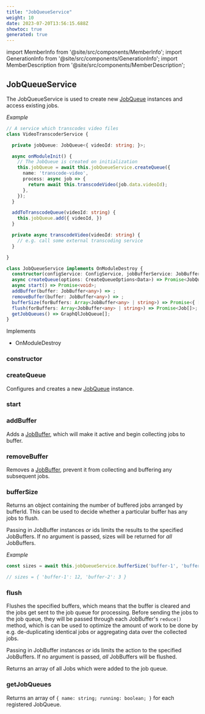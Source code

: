 ```yaml
---
title: "JobQueueService"
weight: 10
date: 2023-07-20T13:56:15.688Z
showtoc: true
generated: true
---
```

<!-- This file was generated from the Vendure source. Do not modify. Instead, re-run the "docs:build" script -->
import MemberInfo from '@site/src/components/MemberInfo';
import GenerationInfo from '@site/src/components/GenerationInfo';
import MemberDescription from '@site/src/components/MemberDescription';


## JobQueueService

<GenerationInfo sourceFile="packages/core/src/job-queue/job-queue.service.ts" sourceLine="48" packageName="@vendure/core" />

The JobQueueService is used to create new <a href='/typescript-api/job-queue/#jobqueue'>JobQueue</a> instances and access
existing jobs.

*Example*

```TypeScript
// A service which transcodes video files
class VideoTranscoderService {

  private jobQueue: JobQueue<{ videoId: string; }>;

  async onModuleInit() {
    // The JobQueue is created on initialization
    this.jobQueue = await this.jobQueueService.createQueue({
      name: 'transcode-video',
      process: async job => {
        return await this.transcodeVideo(job.data.videoId);
      },
    });
  }

  addToTranscodeQueue(videoId: string) {
    this.jobQueue.add({ videoId, })
  }

  private async transcodeVideo(videoId: string) {
    // e.g. call some external transcoding service
  }

}
```

```ts title="Signature"
class JobQueueService implements OnModuleDestroy {
  constructor(configService: ConfigService, jobBufferService: JobBufferService)
  async createQueue(options: CreateQueueOptions<Data>) => Promise<JobQueue<Data>>;
  async start() => Promise<void>;
  addBuffer(buffer: JobBuffer<any>) => ;
  removeBuffer(buffer: JobBuffer<any>) => ;
  bufferSize(forBuffers: Array<JobBuffer<any> | string>) => Promise<{ [bufferId: string]: number }>;
  flush(forBuffers: Array<JobBuffer<any> | string>) => Promise<Job[]>;
  getJobQueues() => GraphQlJobQueue[];
}
```
Implements

 * OnModuleDestroy



### constructor

<MemberInfo kind="method" type="(configService: ConfigService, jobBufferService: JobBufferService) => JobQueueService"   />


### createQueue

<MemberInfo kind="method" type="(options: <a href='/typescript-api/job-queue/types#createqueueoptions'>CreateQueueOptions</a>&#60;Data&#62;) => Promise&#60;<a href='/typescript-api/job-queue/#jobqueue'>JobQueue</a>&#60;Data&#62;&#62;"   />

Configures and creates a new <a href='/typescript-api/job-queue/#jobqueue'>JobQueue</a> instance.
### start

<MemberInfo kind="method" type="() => Promise&#60;void&#62;"   />


### addBuffer

<MemberInfo kind="method" type="(buffer: <a href='/typescript-api/job-queue/job-buffer#jobbuffer'>JobBuffer</a>&#60;any&#62;) => "  since="1.3.0"  />

Adds a <a href='/typescript-api/job-queue/job-buffer#jobbuffer'>JobBuffer</a>, which will make it active and begin collecting
jobs to buffer.
### removeBuffer

<MemberInfo kind="method" type="(buffer: <a href='/typescript-api/job-queue/job-buffer#jobbuffer'>JobBuffer</a>&#60;any&#62;) => "  since="1.3.0"  />

Removes a <a href='/typescript-api/job-queue/job-buffer#jobbuffer'>JobBuffer</a>, prevent it from collecting and buffering any
subsequent jobs.
### bufferSize

<MemberInfo kind="method" type="(forBuffers: Array&#60;<a href='/typescript-api/job-queue/job-buffer#jobbuffer'>JobBuffer</a>&#60;any&#62; | string&#62;) => Promise&#60;{ [bufferId: string]: number }&#62;"  since="1.3.0"  />

Returns an object containing the number of buffered jobs arranged by bufferId. This
can be used to decide whether a particular buffer has any jobs to flush.

Passing in JobBuffer instances _or_ ids limits the results to the specified JobBuffers.
If no argument is passed, sizes will be returned for _all_ JobBuffers.

*Example*

```TypeScript
const sizes = await this.jobQueueService.bufferSize('buffer-1', 'buffer-2');

// sizes = { 'buffer-1': 12, 'buffer-2': 3 }
```
### flush

<MemberInfo kind="method" type="(forBuffers: Array&#60;<a href='/typescript-api/job-queue/job-buffer#jobbuffer'>JobBuffer</a>&#60;any&#62; | string&#62;) => Promise&#60;<a href='/typescript-api/job-queue/job#job'>Job</a>[]&#62;"  since="1.3.0"  />

Flushes the specified buffers, which means that the buffer is cleared and the jobs get
sent to the job queue for processing. Before sending the jobs to the job queue,
they will be passed through each JobBuffer's `reduce()` method, which is can be used
to optimize the amount of work to be done by e.g. de-duplicating identical jobs or
aggregating data over the collected jobs.

Passing in JobBuffer instances _or_ ids limits the action to the specified JobBuffers.
If no argument is passed, _all_ JobBuffers will be flushed.

Returns an array of all Jobs which were added to the job queue.
### getJobQueues

<MemberInfo kind="method" type="() => GraphQlJobQueue[]"   />

Returns an array of `{ name: string; running: boolean; }` for each
registered JobQueue.
